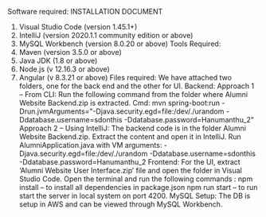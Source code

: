Software required:
INSTALLATION DOCUMENT
 1. Visual Studio Code (version 1.45.1+)
2. IntelliJ (version 2020.1.1 community edition or above)
3. MySQL Workbench (version 8.0.20 or above)
Tools Required:
1. Maven (version 3.5.0 or above)
2. Java JDK (1.8 or above)
3. Node.js (v 12.16.3 or above)
4. Angular (v 8.3.21 or above)
Files required:
We have attached two folders, one for the back end and the other for UI.
Backend:
Approach 1 – From CLI:
Run the following command from the folder where Alumni Website Backend.zip is extracted.
Cmd:
mvn spring-boot:run -Drun.jvmArguments="-Djava.security.egd=file:/dev/./urandom - Ddatabase.username=sdonthis -Ddatabase.password=Hanumanthu_2"
Approach 2 – Using IntelliJ:
The backend code is in the folder Alumni Website Backend.zip. Extract the content and open it in IntelliJ. Run AlumniApplication.java with VM arguments:
-Djava.security.egd=file:/dev/./urandom -Ddatabase.username=sdonthis -Ddatabase.password=Hanumanthu_2
Frontend:
For the UI, extract ‘Alumni Website User Interface.zip’ file and open the folder in Visual Studio Code. Open the terminal and run the following commands :
npm install – to install all dependencies in package.json
npm run start – to run start the server in local system on port 4200.
MySQL Setup:
The DB is setup in AWS and can be viewed through MySQL Workbench.
